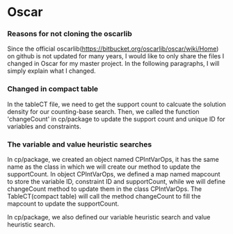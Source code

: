 # Oscar
### Reasons for not cloning the oscarlib 
Since the official oscarlib(https://bitbucket.org/oscarlib/oscar/wiki/Home) on github is not updated for many years, I would like to only share the files I changed in Oscar for my master project. In the following paragraphs, I will simply explain what I changed.<br />


### Changed in compact table
In the tableCT file, we need to get the support count to calcuate the solution density for our counting-base search. Then, we called the function 'changeCount' in cp/package to update the support count and unique ID for variables and constraints. <br />

### The variable and value heuristic searches
In cp/package, we created an object named CPIntVarOps, it has the same name as the class in which we will create our method to update the supportCount. In object CPIntVarOps, we defined a map named mapcount to store the variable ID, constraint ID and supportCount, while we will define changeCount method to update them in the class CPIntVarOps. The TableCT(compact table) will call the method changeCount to fill the mapcount to update the supportCount.<br />

In cp/package, we also defined our variable heuristic search and value heuristic search.<br />


